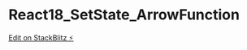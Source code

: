 # React18_SetState_ArrowFunction

[Edit on StackBlitz ⚡️](https://stackblitz.com/edit/react-ts-ku9v9m)